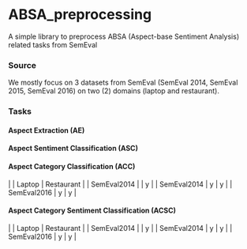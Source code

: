# ABSA_preprocessing
A simple library to preprocess ABSA (Aspect-base Sentiment Analysis) related tasks from SemEval

### Source
We mostly focus on 3 datasets from SemEval (SemEval 2014, SemEval 2015, SemEval 2016) on two (2) domains (laptop and restaurant).

### Tasks

#### Aspect Extraction (AE)

#### Aspect Sentiment Classification (ASC)

#### Aspect Category Classification (ACC)

|             | Laptop | Restaurant |
| SemEval2014 |        |     y      |
| SemEval2014 |   y    |     y      |
| SemEval2016 |   y    |     y      |


#### Aspect Category Sentiment Classification (ACSC)


|             | Laptop | Restaurant |
| SemEval2014 |        |     y      |
| SemEval2014 |   y    |     y      |
| SemEval2016 |   y    |     y      |
